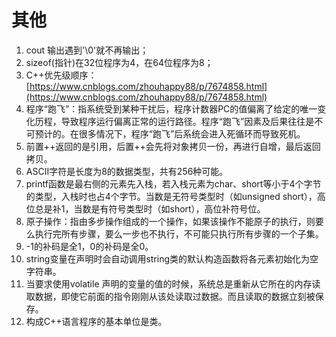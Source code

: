 # 其他

1. cout 输出遇到'\0'就不再输出；
2. sizeof(指针)在32位程序为4，在64位程序为8；
3. C++优先级顺序：[https://www.cnblogs.com/zhouhappy88/p/7674858.html](https://www.cnblogs.com/zhouhappy88/p/7674858.html)
4. 程序“跑飞”：指系统受到某种干扰后，程序计数器PC的值偏离了给定的唯一变化历程，导致程序运行偏离正常的运行路径。程序“跑飞”因素及后果往往是不可预计的。在很多情况下，程序“跑飞”后系统会进入死循环而导致死机。
5. 前置++返回的是引用，后置++会先将对象拷贝一份，再进行自增，最后返回拷贝。
6. ASCII字符是长度为8的数据类型，共有256种可能。
7. printf函数是最右侧的元素先入栈，若入栈元素为char、short等小于4个字节的类型，入栈时也占4个字节。当数是无符号类型时（如unsigned short），高位总是补1，当数是有符号类型时（如short），高位补符号位。
8. 原子操作：指由多步操作组成的一个操作，如果该操作不能原子的执行，则要么执行完所有步骤，要么一步也不执行，不可能只执行所有步骤的一个子集。
9. -1的补码是全1，0的补码是全0。
10. string变量在声明时会自动调用string类的默认构造函数将各元素初始化为空字符串。
11. 当要求使用volatile 声明的变量的值的时候，系统总是重新从它所在的内存读取数据，即使它前面的指令刚刚从该处读取过数据。而且读取的数据立刻被保存。
12. 构成C++语言程序的基本单位是类。